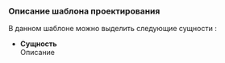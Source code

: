 ### Описание шаблона проектирования

В данном шаблоне можно выделить следующие сущности :    
* **Сущность**  
Описание